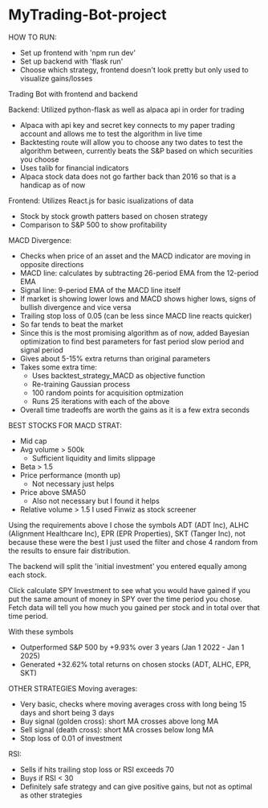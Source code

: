 # MyTrading-Bot-project

HOW TO RUN:
- Set up frontend with 'npm run dev'
- Set up backend with 'flask run'
- Choose which strategy, frontend doesn't look pretty but only used to visualize gains/losses

Trading Bot with frontend and backend

Backend: Utilized python-flask as well as alpaca api in order for trading
- Alpaca with api key and secret key connects to my paper trading account and allows me to test the algorithm in live time
- Backtesting route will allow you to choose any two dates to test the algorithm between, currently beats the S&P based on which
securities you choose
- Uses talib for financial indicators
- Alpaca stock data does not go farther back than 2016 so that is a handicap as of now

Frontend: Utilizes React.js for basic isualizations of data
- Stock by stock growth patters based on chosen strategy
- Comparison to S&P 500 to show profitability

MACD Divergence:
- Checks when price of an asset and the MACD indicator are moving in opposite directions
- MACD line: calculates by subtracting 26-period EMA from the 12-period EMA
- Signal line: 9-period EMA of the MACD line itself
- If market is showing lower lows and MACD shows higher lows, signs of bullish divergence and vice versa
- Trailing stop loss of 0.05 (can be less since MACD line reacts quicker)
- So far tends to beat the market
- Since this is the most promising algorithm as of now, added Bayesian optimization to find best parameters for fast period
slow period and signal period
- Gives about 5-15% extra returns than original parameters
- Takes some extra time:
    - Uses backtest_strategy_MACD as objective function
    - Re-training Gaussian process
    - 100 random points for acquisition optmization
    - Runs 25 iterations with each of the above
- Overall time tradeoffs are worth the gains as it is a few extra seconds

BEST STOCKS FOR MACD STRAT:
- Mid cap
- Avg volume > 500k
    - Sufficient liquidity and limits slippage
- Beta > 1.5
- Price performance (month up)
    - Not necessary just helps
- Price above SMA50
    - Also not necessary but I found it helps
- Relative volume > 1.5
I used Finwiz as stock screener

Using the requirements above I chose the symbols ADT (ADT Inc), ALHC (Alignment Healthcare Inc), EPR (EPR Properties), SKT (Tanger Inc), not because these were the best I just used the filter and chose 4 random from the results to ensure fair distribution.

The backend will split the 'initial investment' you entered equally among each stock.

Click calculate SPY Investment to see what you would have gained if you put the same amount of money in SPY over the time period you chose.
Fetch data will tell you how much you gained per stock and in total over that time period.

With these symbols
- Outperformed S&P 500 by +9.93% over 3 years (Jan 1 2022 - Jan 1 2025)
- Generated +32.62% total returns on chosen stocks (ADT, ALHC, EPR, SKT)



OTHER STRATEGIES
Moving averages:
- Very basic, checks where moving averages cross with long being 15 days and short being 3 days
- Buy signal (golden cross): short MA crosses above long MA
- Sell signal (death cross): short MA crosses below long MA
- Stop loss of 0.01 of investment

RSI:
- Sells if hits trailing stop loss or RSI exceeds 70
- Buys if RSI < 30
- Definitely safe strategy and can give positive gains, but not as optimal as other strategies


